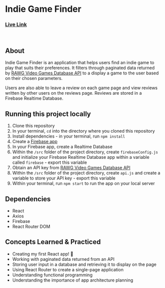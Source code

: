 # Indie Game Finder
### [Live Link]("https://indie-game-finder.netlify.app/")
<br>

<!-- gif preview here -->

## About
Indie Game Finder is an application that helps users find an indie game to play that suits their preferences. It filters through paginated data returned by [RAWG Video Games Database API]("https://rawg.io/apidocs") to a display a game to the user based on their chosen parameters.

Users are also able to leave a review on each game page and view reviews written by other users on the reviews page. Reviews are stored in a Firebase Realtime Database. 
<br>

## Running this project locally
1. Clone this repository
2. In your terminal, `cd` into the directory where you cloned this repository
3. Install dependencies - in your terminal, run `npm install`
4. Create a [Firebase app]("https://firebase.google.com/")
5. In your Firebase app, create a Realtime Database
6. Within the `/src` folder of the project directory, create `firebaseConfig.js` and initialize your Firebase Realtime Database app within a variable called `firebase` - export this variable
7. Obtain an API key from [RAWG Video Games Database API]("https://rawg.io/apidocs")
8. Within the `/src` folder of the project directory, create `api.js` and create a variable to store your API key - export this variable
9. Within your terminal, run `npm start` to run the app on your local server  

## Dependencies
- React
- Axios
- Firebase
- React Router DOM

## Concepts Learned & Practiced
- Creating my first React app! 🎉
- Working with paginated data returned from an API
- Storing user input in a database and retrieving it to display on the page
- Using React Router to create a single-page application 
- Understanding functional programming
- Understanding the importance of app architecture planning